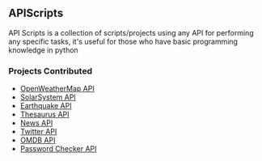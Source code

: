 <h2>APIScripts</h2>

API Scripts is a collection of scripts/projects using any API for performing any specific tasks, it's useful for those who have basic programming knowledge in python

<h3>Projects Contributed</h3>

- [OpenWeatherMap API](https://github.com/prathimacode-hub/Awesome_Python_Scripts/tree/main/APIScripts/OpenWeatherMap%20API)
- [SolarSystem API](https://github.com/prathimacode-hub/Awesome_Python_Scripts/tree/main/APIScripts/SolarSystemOpenData)
- [Earthquake API](https://github.com/prathimacode-hub/Awesome_Python_Scripts/tree/main/APIScripts/Earthquake%20API)
- [Thesaurus API](https://github.com/prathimacode-hub/Awesome_Python_Scripts/tree/main/APIScripts/Thesaurus%20API)
- [News API](https://github.com/Iamtripathisatyam/Awesome_Python_Scripts/tree/main/APIScripts/New%20API)
- [Twitter API](https://github.com/prathimacode-hub/Awesome_Python_Scripts/tree/main/APIScripts/Twitter%20API)
- [OMDB API](https://github.com/prathimacode-hub/Awesome_Python_Scripts/tree/main/APIScripts/OMDB%20API)
- [Password Checker API](https://github.com/prathimacode-hub/Awesome_Python_Scripts/tree/main/APIScripts/Password%20Checker)

